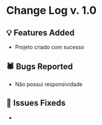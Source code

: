 # Change Log v. 1.0


## 💡 Features Added

- Projeto criado com sucesso
  

## 🕷️ Bugs Reported

- Não possui responsividade


## 🔧 Issues Fixeds

-
